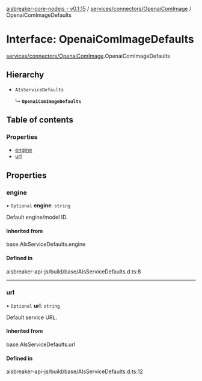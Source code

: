 [aisbreaker-core-nodejs - v0.1.15](../README.md) / [services/connectors/OpenaiComImage](../modules/services_connectors_OpenaiComImage.md) / OpenaiComImageDefaults

# Interface: OpenaiComImageDefaults

[services/connectors/OpenaiComImage](../modules/services_connectors_OpenaiComImage.md).OpenaiComImageDefaults

## Hierarchy

- `AIsServiceDefaults`

  ↳ **`OpenaiComImageDefaults`**

## Table of contents

### Properties

- [engine](services_connectors_OpenaiComImage.OpenaiComImageDefaults.md#engine)
- [url](services_connectors_OpenaiComImage.OpenaiComImageDefaults.md#url)

## Properties

### engine

• `Optional` **engine**: `string`

Default engine/model ID.

#### Inherited from

base.AIsServiceDefaults.engine

#### Defined in

aisbreaker-api-js/build/base/AIsServiceDefaults.d.ts:8

___

### url

• `Optional` **url**: `string`

Default service URL.

#### Inherited from

base.AIsServiceDefaults.url

#### Defined in

aisbreaker-api-js/build/base/AIsServiceDefaults.d.ts:12
